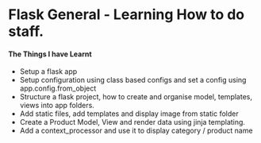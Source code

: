 # Flask General - Learning How to do staff.

#### The Things I have Learnt
+ Setup a flask app
+ Setup configuration using class based configs and set a config using app.config.from_object
+ Structure a flask project, how to create and organise model, templates, views into app folders.
+ Add static files, add templates and display image from static folder
+ Create a Product Model, View and render data using jinja templating. 
+ Add a context_processor and use it to display category / product name